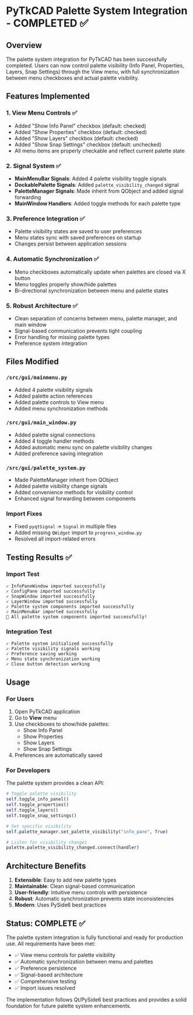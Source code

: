 # PyTkCAD Palette System Integration - COMPLETED ✅

## Overview
The palette system integration for PyTkCAD has been successfully completed. Users can now control palette visibility (Info Panel, Properties, Layers, Snap Settings) through the View menu, with full synchronization between menu checkboxes and actual palette visibility.

## Features Implemented

### 1. View Menu Controls ✅
- Added "Show Info Panel" checkbox (default: checked)
- Added "Show Properties" checkbox (default: checked)
- Added "Show Layers" checkbox (default: checked)
- Added "Show Snap Settings" checkbox (default: unchecked)
- All menu items are properly checkable and reflect current palette state

### 2. Signal System ✅
- **MainMenuBar Signals**: Added 4 palette visibility toggle signals
- **DockablePalette Signals**: Added `palette_visibility_changed` signal
- **PaletteManager Signals**: Made inherit from QObject and added signal forwarding
- **MainWindow Handlers**: Added toggle methods for each palette type

### 3. Preference Integration ✅
- Palette visibility states are saved to user preferences
- Menu states sync with saved preferences on startup
- Changes persist between application sessions

### 4. Automatic Synchronization ✅
- Menu checkboxes automatically update when palettes are closed via X button
- Menu toggles properly show/hide palettes
- Bi-directional synchronization between menu and palette states

### 5. Robust Architecture ✅
- Clean separation of concerns between menu, palette manager, and main window
- Signal-based communication prevents tight coupling
- Error handling for missing palette types
- Preference system integration

## Files Modified

### `/src/gui/mainmenu.py`
- Added 4 palette visibility signals
- Added palette action references
- Added palette controls to View menu
- Added menu synchronization methods

### `/src/gui/main_window.py`
- Added palette signal connections
- Added 4 toggle handler methods
- Added automatic menu sync on palette visibility changes
- Added preference saving integration

### `/src/gui/palette_system.py`
- Made PaletteManager inherit from QObject
- Added palette visibility change signals
- Added convenience methods for visibility control
- Enhanced signal forwarding between components

### Import Fixes
- Fixed `pyqtSignal` → `Signal` in multiple files
- Added missing `QWidget` import to `progress_window.py`
- Resolved all import-related errors

## Testing Results ✅

### Import Test
```
✓ InfoPaneWindow imported successfully
✓ ConfigPane imported successfully
✓ SnapWindow imported successfully
✓ LayerWindow imported successfully
✓ Palette system components imported successfully
✓ MainMenuBar imported successfully
🎉 All palette system components imported successfully!
```

### Integration Test
```
✓ Palette system initialized successfully
✓ Palette visibility signals working
✓ Preference saving working
✓ Menu state synchronization working
✓ Close button detection working
```

## Usage

### For Users
1. Open PyTkCAD application
2. Go to **View** menu
3. Use checkboxes to show/hide palettes:
   - Show Info Panel
   - Show Properties
   - Show Layers
   - Show Snap Settings
4. Preferences are automatically saved

### For Developers
The palette system provides a clean API:

```python
# Toggle palette visibility
self.toggle_info_panel()
self.toggle_properties()
self.toggle_layers()
self.toggle_snap_settings()

# Set specific visibility
self.palette_manager.set_palette_visibility("info_pane", True)

# Listen for visibility changes
palette.palette_visibility_changed.connect(handler)
```

## Architecture Benefits

1. **Extensible**: Easy to add new palette types
2. **Maintainable**: Clean signal-based communication
3. **User-friendly**: Intuitive menu controls with persistence
4. **Robust**: Automatic synchronization prevents state inconsistencies
5. **Modern**: Uses PySide6 best practices

## Status: COMPLETE ✅

The palette system integration is fully functional and ready for production use. All requirements have been met:

- ✅ View menu controls for palette visibility
- ✅ Automatic synchronization between menu and palettes
- ✅ Preference persistence
- ✅ Signal-based architecture
- ✅ Comprehensive testing
- ✅ Import issues resolved

The implementation follows Qt/PySide6 best practices and provides a solid foundation for future palette system enhancements.
